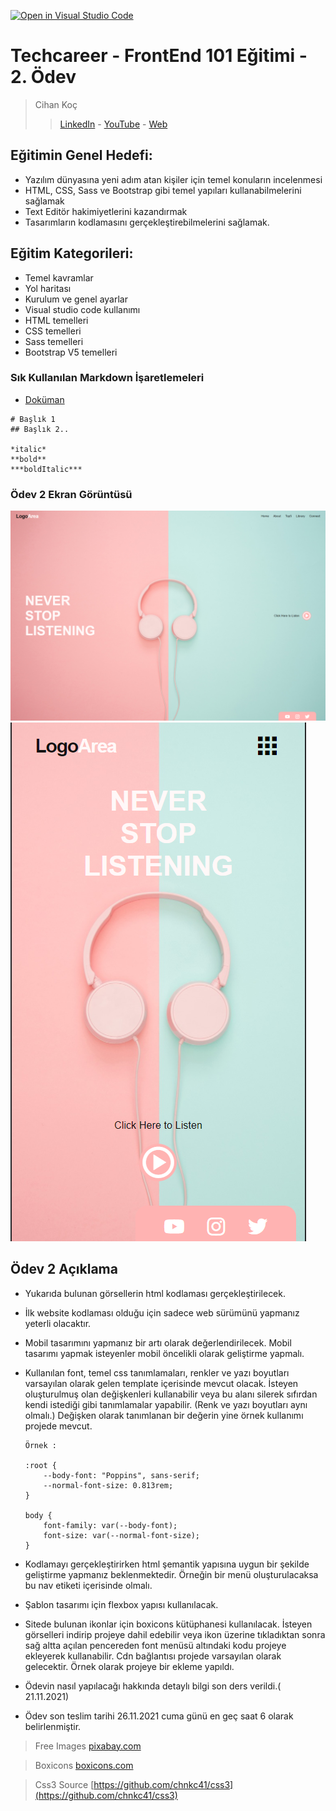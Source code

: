 [![Open in Visual Studio Code](https://classroom.github.com/assets/open-in-vscode-f059dc9a6f8d3a56e377f745f24479a46679e63a5d9fe6f495e02850cd0d8118.svg)](https://classroom.github.com/online_ide?assignment_repo_id=6425283&assignment_repo_type=AssignmentRepo)
# Techcareer - FrontEnd 101 Eğitimi - 2. Ödev
> Cihan Koç
> > [LinkedIn](https://www.linkedin.com/in/cihankoc/) - [YouTube](https://www.youtube.com/cihankoc41/?sub_confirmation=1
) - [Web](https://cihankoc.com.tr/)

## Eğitimin Genel Hedefi:
* Yazılım dünyasına yeni adım atan kişiler için temel konuların incelenmesi
* HTML, CSS, Sass ve Bootstrap gibi temel yapıları kullanabilmelerini sağlamak
* Text Editör hakimiyetlerini kazandırmak
* Tasarımların kodlamasını gerçekleştirebilmelerini sağlamak.

## Eğitim Kategorileri:
- Temel kavramlar
- Yol haritası
- Kurulum ve genel ayarlar
- Visual studio code kullanımı
- HTML temelleri
- CSS temelleri
- Sass temelleri
- Bootstrap V5 temelleri

### Sık Kullanılan Markdown İşaretlemeleri 
- [Doküman](https://commonmark.org/help/)
```
# Başlık 1
## Başlık 2.. 

*italic* 
**bold**
***boldItalic***

```
 ### Ödev 2 Ekran Görüntüsü
 ![Odev 2 Masaüstü](/screenshot_1.png)
 ![Odev 2 Mobil](/screenshot_2.png)

## Ödev 2 Açıklama
- Yukarıda bulunan görsellerin html kodlaması gerçekleştirilecek. 
- İlk website kodlaması olduğu için sadece web sürümünü yapmanız yeterli olacaktır. 
- Mobil tasarımını yapmanız bir artı olarak değerlendirilecek. Mobil tasarımı yapmak isteyenler mobil öncelikli olarak geliştirme yapmalı.  
- Kullanılan font, temel css tanımlamaları, renkler ve yazı boyutları varsayılan olarak gelen template içerisinde mevcut olacak. İsteyen oluşturulmuş olan değişkenleri kullanabilir veya bu alanı silerek sıfırdan kendi istediği gibi tanımlamalar yapabilir. (Renk ve yazı boyutları aynı olmalı.) Değişken olarak tanımlanan bir değerin yine örnek kullanımı projede mevcut.

    ```
    Örnek : 

    :root {   
        --body-font: "Poppins", sans-serif; 
        --normal-font-size: 0.813rem;
    }
    
    body {
        font-family: var(--body-font);
        font-size: var(--normal-font-size);
    }
    ```
    
- Kodlamayı gerçekleştirirken html şemantik yapısına uygun bir şekilde geliştirme yapmanız beklenmektedir. Örneğin bir menü oluşturulacaksa bu nav etiketi içerisinde olmalı.
- Şablon tasarımı için flexbox yapısı kullanılacak.
- Sitede bulunan ikonlar için boxicons kütüphanesi kullanılacak. İsteyen görselleri indirip projeye dahil edebilir veya ikon üzerine tıkladıktan sonra sağ altta açılan pencereden font menüsü altındaki kodu projeye ekleyerek kullanabilir. Cdn bağlantısı projede varsayılan olarak gelecektir. Örnek olarak projeye bir ekleme yapıldı.
- Ödevin nasıl yapılacağı hakkında detaylı bilgi son ders verildi.( 21.11.2021)
- Ödev son teslim tarihi 26.11.2021 cuma günü en geç saat 6 olarak belirlenmiştir.

> Free Images
> [pixabay.com]( https://pixabay.com/tr/photos/kulakl%c4%b1k-mavi-pembe-pastel-renkler-3435888/)   

> Boxicons
> [boxicons.com](https://boxicons.com/)

> Css3 Source
> [https://github.com/chnkc41/css3](https://github.com/chnkc41/css3)

